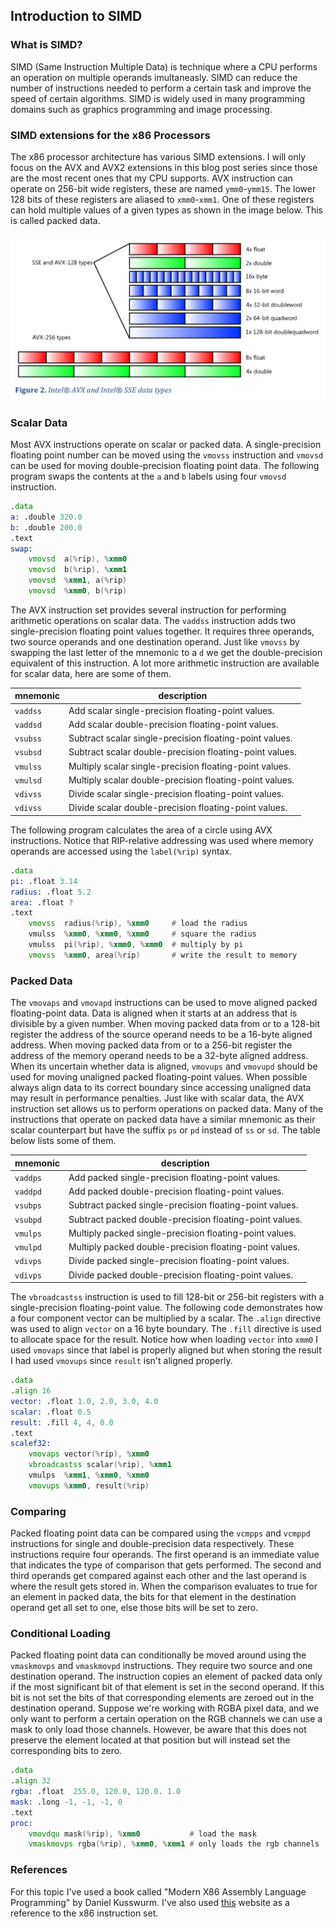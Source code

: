 ## Introduction to SIMD

### What is SIMD?
SIMD (Same Instruction Multiple Data) is technique where a CPU performs an operation on multiple operands imultaneasly. SIMD can reduce the number of instructions needed to perform a certain task and improve the speed of certain algorithms. SIMD is widely used in many programming domains such as graphics programming and image processing. 

### SIMD extensions for the x86 Processors
The x86 processor architecture has various SIMD extensions. I will only focus on the AVX and AVX2 extensions in this blog post series since those are the most recent ones that my CPU supports. AVX instruction can operate on 256-bit wide registers, these are named `ymm0`-`ymm15`. The lower 128 bits of these registers are aliased to `xmm0`-`xmm1`. One of these registers can hold multiple values of a given types as shown in the image below. This is called packed data.

![image](./images/datatypes.png)

### Scalar Data
Most AVX instructions operate on scalar or packed data. A single-precision floating point number can be moved using the `vmovss` instruction and `vmovsd` can be used for moving double-precision floating point data. The following program swaps the contents at the `a` and `b` labels using four `vmovsd` instruction.
```asm
.data
a: .double 320.0
b: .double 200.0
.text
swap:
    vmovsd  a(%rip), %xmm0
    vmovsd  b(%rip), %xmm1
    vmovsd  %xmm1, a(%rip)
    vmovsd  %xmm0, b(%rip)
```
The AVX instruction set provides several instruction for performing arithmetic operations on scalar data. The `vaddss` instruction adds two single-precision floating point values together. It requires three operands, two source operands and one destination operand. Just like `vmovss` by swapping the last letter of the mnemonic to a `d` we get the double-precision equivalent of this instruction. A lot more arithmetic instruction are available for scalar data, here are some of them.

| mnemonic | description                                             |
|----------|---------------------------------------------------------|
| `vaddss` | Add scalar single-precision floating-point values.      |
| `vaddsd` | Add scalar double-precision floating-point values.      |
| `vsubss` | Subtract scalar single-precision floating-point values. |
| `vsubsd` | Subtract scalar double-precision floating-point values. |
| `vmulss` | Multiply scalar single-precision floating-point values. |
| `vmulsd` | Multiply scalar double-precision floating-point values. |
| `vdivss` | Divide scalar single-precision floating-point values.   |
| `vdivss` | Divide scalar double-precision floating-point values.   |

The following program calculates the area of a circle using AVX instructions. Notice that RIP-relative addressing was used where memory operands are accessed using the `label(%rip)` syntax.
```asm
.data
pi: .float 3.14
radius: .float 5.2
area: .float ?
.text
    vmovss  radius(%rip), %xmm0     # load the radius
    vmulss  %xmm0, %xmm0, %xmm0     # square the radius
    vmulss  pi(%rip), %xmm0, %xmm0  # multiply by pi
    vmovss  %xmm0, area(%rip)       # write the result to memory
```
### Packed Data
The `vmovaps` and `vmovapd` instructions can be used to move aligned packed floating-point data. Data is aligned when it starts at an address that is divisible by a given number. When moving packed data from or to a 128-bit register the address of the source operand needs to be a 16-byte aligned address. When moving packed data from or to a 256-bit register the address of the memory operand needs to be a 32-byte aligned address. When its uncertain whether data is aligned, `vmovups` and `vmovupd` should be used for moving unaligned packed floating-point values. When possible always align data to its correct boundary since accessing unaligned data may result in performance penalties. Just like with scalar data, the AVX instruction set allows us to perform operations on packed data. Many of the instructions that operate on packed data have a similar mnemonic as their scalar counterpart but have the suffix `ps` or `pd` instead of `ss` or `sd`. The table below lists some of them.

| mnemonic | description                                             |
|----------|---------------------------------------------------------|
| `vaddps` | Add packed single-precision floating-point values.      |
| `vaddpd` | Add packed double-precision floating-point values.      |
| `vsubps` | Subtract packed single-precision floating-point values. |
| `vsubpd` | Subtract packed double-precision floating-point values. |
| `vmulps` | Multiply packed single-precision floating-point values. |
| `vmulpd` | Multiply packed double-precision floating-point values. |
| `vdivps` | Divide packed single-precision floating-point values.   |
| `vdivps` | Divide packed double-precision floating-point values.   |

The `vbroadcastss` instruction is used to fill 128-bit or 256-bit registers with a single-precision floating-point value. The following code demonstrates how a four component vector can be multiplied by a scalar.  The `.align` directive was used to align `vector` on a 16 byte boundary. The `.fill` directive is used to allocate space for the result. Notice how when loading `vector` into `xmm0` I used `vmovaps` since that label is properly aligned but when storing the result I had used `vmovups` since `result` isn't aligned properly.

```asm
.data
.align 16
vector: .float 1.0, 2.0, 3.0, 4.0
scalar: .float 0.5
result: .fill 4, 4, 0.0
.text
scalef32:
    vmovaps vector(%rip), %xmm0
    vbroadcastss scalar(%rip), %xmm1
    vmulps  %xmm1, %xmm0, %xmm0
    vmovups %xmm0, result(%rip)
```

### Comparing
Packed floating point data can be compared using the `vcmpps` and `vcmppd` instructions for single and double-precision data respectively. These instructions require four operands. The first operand is an immediate value that indicates the type of comparison that gets performed. The second and third operands get compared against each other and the last operand is where the result gets stored in. When the comparison evaluates to true for an element in packed data, the bits for that element in the destination operand get all set to one, else those bits will be set to zero. 

### Conditional Loading
Packed floating point data can conditionally be moved around using the `vmaskmovps` and `vmaskmovpd` instructions. They require two source and one destination operand. The instruction copies an element of packed data only if the most significant bit of that element is set in the second operand. If this bit is not set the bits of that corresponding elements are zeroed out in the destination operand. Suppose we're working with RGBA pixel data, and we only want to perform a certain operation on the RGB channels we can use a mask to only load those channels. However, be aware that this does not preserve the element located at that position but will instead set the corresponding bits to zero.
```asm
.data
.align 32
rgba: .float  255.0, 120.0, 120.0. 1.0
mask: .long -1, -1, -1, 0
.text
proc:
    vmovdqu mask(%rip), %xmm0           # load the mask
    vmaskmovps rgba(%rip), %xmm0, %xmm1 # only loads the rgb channels
```

### References
For this topic I've used a book called "Modern X86 Assembly Language Programming" by Daniel Kusswurm. I've also used [this](https://www.felixcloutier.com/x86/) website as a reference to the x86 instruction set.